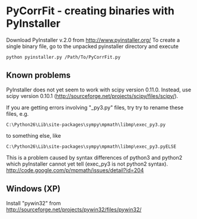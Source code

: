 PyCorrFit - creating binaries with PyInstaller
=========

Download PyInstaller v.2.0 from http://www.pyinstaller.org/
To create a single binary file, go to the unpacked pyinstaller directory and execute

    python pyinstaller.py /Path/To/PyCorrFit.py


Known problems
-------------------

PyInstaller does not yet seem to work with scipy version 0.11.0. Instead, use scipy version 0.10.1 (http://sourceforge.net/projects/scipy/files/scipy/). 

If you are getting errors involving "_py3.py" files, try try to rename these files, e.g.

    C:\Python26\Lib\site-packages\sympy\mpmath\libmp\exec_py3.py 
    
to something else, like

    C:\Python26\Lib\site-packages\sympy\mpmath\libmp\exec_py3.pyELSE

This is a problem caused by syntax differences of python3 and python2 which pyInstaller cannot yet tell (exec_py3 is not python2 syntax). http://code.google.com/p/mpmath/issues/detail?id=204 


Windows (XP)
-------------------

Install "pywin32" from http://sourceforge.net/projects/pywin32/files/pywin32/ 

